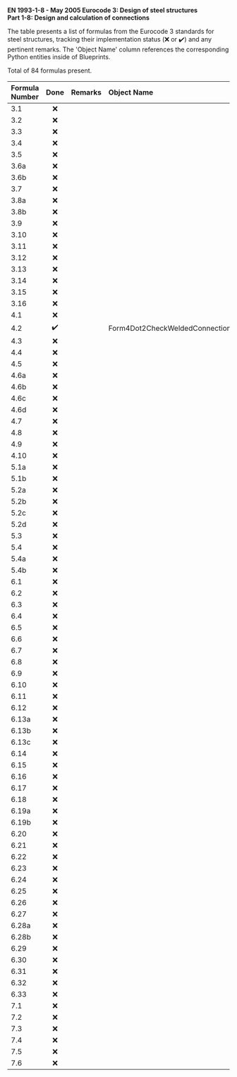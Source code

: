**EN 1993-1-8 - May 2005
Eurocode 3: Design of steel structures  
Part 1-8: Design and calculation of connections**

The table presents a list of formulas from the Eurocode 3 standards for steel structures, tracking their implementation status (:x: or :heavy_check_mark:) and any pertinent remarks. The 'Object Name' column references the corresponding Python entities inside of Blueprints.  

Total of 84 formulas present.

| Formula Number |        Done        | Remarks | Object Name                    |
|:---------------|:------------------:|:--------|:-------------------------------|
| 3.1            |        :x:         |         |                                |
| 3.2            |        :x:         |         |                                |
| 3.3            |        :x:         |         |                                |
| 3.4            |        :x:         |         |                                |
| 3.5            |        :x:         |         |                                |
| 3.6a           |        :x:         |         |                                |
| 3.6b           |        :x:         |         |                                |
| 3.7            |        :x:         |         |                                |
| 3.8a           |        :x:         |         |                                |
| 3.8b           |        :x:         |         |                                |
| 3.9            |        :x:         |         |                                |
| 3.10           |        :x:         |         |                                |
| 3.11           |        :x:         |         |                                |
| 3.12           |        :x:         |         |                                |
| 3.13           |        :x:         |         |                                |
| 3.14           |        :x:         |         |                                |
| 3.15           |        :x:         |         |                                |
| 3.16           |        :x:         |         |                                |
| 4.1            |        :x:         |         |                                |
| 4.2            | :heavy_check_mark: |         | Form4Dot2CheckWeldedConnection |
| 4.3            |        :x:         |         |                                |
| 4.4            |        :x:         |         |                                |
| 4.5            |        :x:         |         |                                |
| 4.6a           |        :x:         |         |                                |
| 4.6b           |        :x:         |         |                                |
| 4.6c           |        :x:         |         |                                |
| 4.6d           |        :x:         |         |                                |
| 4.7            |        :x:         |         |                                |
| 4.8            |        :x:         |         |                                |
| 4.9            |        :x:         |         |                                |
| 4.10           |        :x:         |         |                                |
| 5.1a           |        :x:         |         |                                |
| 5.1b           |        :x:         |         |                                |
| 5.2a           |        :x:         |         |                                |
| 5.2b           |        :x:         |         |                                |
| 5.2c           |        :x:         |         |                                |
| 5.2d           |        :x:         |         |                                |
| 5.3            |        :x:         |         |                                |
| 5.4            |        :x:         |         |                                |
| 5.4a           |        :x:         |         |                                |
| 5.4b           |        :x:         |         |                                |
| 6.1            |        :x:         |         |                                |
| 6.2            |        :x:         |         |                                |
| 6.3            |        :x:         |         |                                |
| 6.4            |        :x:         |         |                                |
| 6.5            |        :x:         |         |                                |
| 6.6            |        :x:         |         |                                |
| 6.7            |        :x:         |         |                                |
| 6.8            |        :x:         |         |                                |
| 6.9            |        :x:         |         |                                |
| 6.10           |        :x:         |         |                                |
| 6.11           |        :x:         |         |                                |
| 6.12           |        :x:         |         |                                |
| 6.13a          |        :x:         |         |                                |
| 6.13b          |        :x:         |         |                                |
| 6.13c          |        :x:         |         |                                |
| 6.14           |        :x:         |         |                                |
| 6.15           |        :x:         |         |                                |
| 6.16           |        :x:         |         |                                |
| 6.17           |        :x:         |         |                                |
| 6.18           |        :x:         |         |                                |
| 6.19a          |        :x:         |         |                                |
| 6.19b          |        :x:         |         |                                |
| 6.20           |        :x:         |         |                                |
| 6.21           |        :x:         |         |                                |
| 6.22           |        :x:         |         |                                |
| 6.23           |        :x:         |         |                                |
| 6.24           |        :x:         |         |                                |
| 6.25           |        :x:         |         |                                |
| 6.26           |        :x:         |         |                                |
| 6.27           |        :x:         |         |                                |
| 6.28a          |        :x:         |         |                                |
| 6.28b          |        :x:         |         |                                |
| 6.29           |        :x:         |         |                                |
| 6.30           |        :x:         |         |                                |
| 6.31           |        :x:         |         |                                |
| 6.32           |        :x:         |         |                                |
| 6.33           |        :x:         |         |                                |
| 7.1            |        :x:         |         |                                |
| 7.2            |        :x:         |         |                                |
| 7.3            |        :x:         |         |                                |
| 7.4            |        :x:         |         |                                |
| 7.5            |        :x:         |         |                                |
| 7.6            |        :x:         |         |                                |
